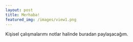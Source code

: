 ```yaml
---
layout: post
title: Merhaba!
featured_img: /images/view1.png
---
```


Kişisel çalışmalarımı notlar halinde buradan paylaşacağım.